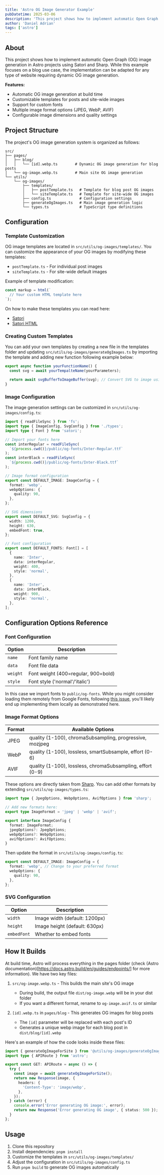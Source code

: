 ```yaml
---
title: 'Astro OG Image Generator Example'
pubDatetime: 2025-03-06
description: 'This project shows how to implement automatic Open Graph (OG) image generation in Astro projects using Satori and Sharp.'
author: 'Daniel Adrian'
tags: ['astro']
---
```


## About

This project shows how to implement automatic Open Graph (OG) image generation
in Astro projects using Satori and Sharp. While this example focuses on a blog
use case, the implementation can be adapted for any type of website requiring
dynamic OG image generation.

**Features:**

- Automatic OG image generation at build time
- Customizable templates for posts and site-wide images
- Support for custom fonts
- Multiple image format options (JPEG, WebP, AVIF)
- Configurable image dimensions and quality settings

## Project Structure

The project's OG image generation system is organized as follows:

```
src/
├── pages/
│   ├── blog/
│   │   └── [id].webp.ts        # Dynamic OG image generation for blog posts
│   └── og-image.webp.ts        # Main site OG image generation
└── utils/
    └── og-images/
        ├── templates/
        │   ├── postTemplate.ts   # Template for blog post OG images
        │   └── siteTemplate.ts   # Template for site-wide OG images
        ├── config.ts             # Configuration settings
        ├── generateOgImages.ts   # Main image generation logic
        └── types.ts              # TypeScript type definitions
```

## Configuration

### Template Customization

OG image templates are located in `src/utils/og-images/templates/`. You can
customize the appearance of your OG images by modifying these templates:

- `postTemplate.ts` - For individual post images
- `siteTemplate.ts` - For site-wide default images

Example of template modification:

```typescript
const markup = html(`
  // Your custom HTML template here
`);
```

On how to make these templates you can read here:

- [Satori](https://github.com/vercel/satori)
- [Satori HTML](https://github.com/natemoo-re/satori-html?tab=readme-ov-file)

### Creating Custom Templates

You can add your own templates by creating a new file in the templates folder
and updating `src/utils/og-images/generateOgImages.ts` by importing the template and
adding new function following example below:

```typescript title='src/utils/og-images/generateOgImages.ts'
export async function yourFunctionName() {
  const svg = await yourTempalteName(yourParameters);

  return await svgBufferToImageBuffer(svg); // Convert SVG to image using Sharp
}
```

### Image Configuration

The image generation settings can be customized in
`src/utils/og-images/config.ts`:

```typescript title='src/utils/og-images/config.ts'
import { readFileSync } from 'fs';
import type { ImageConfig, SvgConfig } from './types';
import type { Font } from 'satori';

// Import your fonts here
const interRegular = readFileSync(
  `${process.cwd()}/public/og-fonts/Inter-Regular.ttf`
);
const interBlack = readFileSync(
  `${process.cwd()}/public/og-fonts/Inter-Black.ttf`
);

// Image format configuration
export const DEFAULT_IMAGE: ImageConfig = {
  format: 'webp',
  webpOptions: {
    quality: 90,
  },
};

// SVG dimensions
export const DEFAULT_SVG: SvgConfig = {
  width: 1200,
  height: 630,
  embedFont: true,
};

// Font configuration
export const DEFAULT_FONTS: Font[] = [
  {
    name: 'Inter',
    data: interRegular,
    weight: 400,
    style: 'normal',
  },
  {
    name: 'Inter',
    data: interBlack,
    weight: 900,
    style: 'normal',
  },
];
```

## Configuration Options Reference

### Font Configuration

| Option   | Description                         |
| -------- | ----------------------------------- |
| `name`   | Font family name                    |
| `data`   | Font file data                      |
| `weight` | Font weight (400=regular, 900=bold) |
| `style`  | Font style ('normal'/'italic')      |

In this case we import fonts to `public/og-fonts`. While you might consider
loading them remotely from Google Fonts, following
[this issue](https://github.com/vercel/satori/issues/590), you'll likely end up
implementing them locally as demonstrated here.

### Image Format Options

| Format | Available Options                                          |
| ------ | ---------------------------------------------------------- |
| JPEG   | quality (1-100), chromaSubsampling, progressive, mozjpeg   |
| WebP   | quality (1-100), lossless, smartSubsample, effort (0-6)    |
| AVIF   | quality (1-100), lossless, chromaSubsampling, effort (0-9) |

These options are directly taken from [Sharp](https://sharp.pixelplumbing.com/).
You can add other formats by extending `src/utils/og-images/types.ts`:

```typescript title='src/utils/og-images/types.ts'
import type { JpegOptions, WebpOptions, AvifOptions } from 'sharp';

// Add new formats here:
export type ImageFormat = 'jpeg' | 'webp' | 'avif';

export interface ImageConfig {
  format: ImageFormat;
  jpegOptions?: JpegOptions;
  webpOptions?: WebpOptions;
  avifOptions?: AvifOptions;
}
```

Then update the format in `src/utils/og-images/config.ts`:

```typescript title='src/utils/og-images/config.ts'
export const DEFAULT_IMAGE: ImageConfig = {
  format: 'webp', // Change to your preferred format
  webpOptions: {
    quality: 90,
  },
};
```

### SVG Configuration

| Option      | Description                   |
| ----------- | ----------------------------- |
| `width`     | Image width (default: 1200px) |
| `height`    | Image height (default: 630px) |
| `embedFont` | Whether to embed fonts        |

## How It Builds

At build time, Astro will process everything in the pages folder (check (Astro
documentation)[https://docs.astro.build/en/guides/endpoints/] for more
information). We have two key files:

1. `src/og-image.webp.ts` - This builds the main site's OG image

   - During build, the output file `dist/og-image.webp` will be in your dist folder
   - If you want a different format, rename to `og-image.avif.ts` or similar

2. `[id].webp.ts` in `pages/blog` - This generates OG images for blog posts
   - The `[id]` parameter will be replaced with each post's ID
   - Generates a unique webp image for each blog post in `dist/blog/[id].webp`

Here's an example of how the code looks inside these files:

```typescript title='src/og-image.webp.ts'
import { generateOgImageForSite } from '@utils/og-images/generateOgImages';
import type { APIRoute } from 'astro';

export const GET: APIRoute = async () => {
  try {
    const image = await generateOgImageForSite();
    return new Response(image, {
      headers: {
        'Content-Type': 'image/webp',
      },
    });
  } catch (error) {
    console.error('Error generating OG image:', error);
    return new Response('Error generating OG image', { status: 500 });
  }
};
```

## Usage

1. Clone this repository
2. Install dependencies: `pnpm install`
3. Customize the templates in `src/utils/og-images/templates/`
4. Adjust the configuration in `src/utils/og-images/config.ts`
5. Run `pnpm build` to generate OG images automatically
